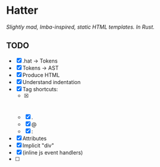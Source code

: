 # Hatter

_Slightly mad, Imba-inspired, static HTML templates. In Rust._

## TODO

- [x] .hat -> Tokens
- [x] Tokens -> AST
- [x] Produce HTML
- [x] Understand indentation
- [x] Tag shortcuts:
    - [x] #
    - [x] .
    - [x] @
    - [x] :
- [x] Attributes
- [x] Implicit "div"
- [x] (inline js event handlers)
- [ ] <style> tag
- [ ] var value
- [ ] string interpolation
- [ ] shortcut interpolation
    (ex: <div .{name}> -> <div class="dog"> when name="dog")
- [ ] fn call
    - [ ] fn call with args
    - [ ] nested fn call
- [ ] if
- [ ] else
- [ ] for k, v in map
- [ ] for v in list
- [ ] VSCode Extension
- [ ] VSCode + luacheck-style LSP
- [ ] luacheck-style tool